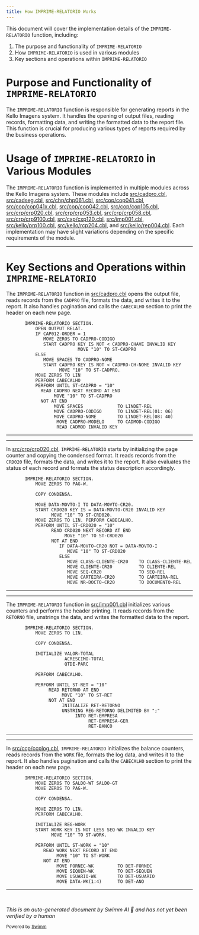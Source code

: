 ```yaml
---
title: How IMPRIME-RELATORIO Works
---
```

This document will cover the implementation details of the <SwmToken path="src/cadpro.cbl" pos="504:1:3" line-data="       IMPRIME-RELATORIO SECTION.">`IMPRIME-RELATORIO`</SwmToken> function, including:

1. The purpose and functionality of <SwmToken path="src/cadpro.cbl" pos="504:1:3" line-data="       IMPRIME-RELATORIO SECTION.">`IMPRIME-RELATORIO`</SwmToken>
2. How <SwmToken path="src/cadpro.cbl" pos="504:1:3" line-data="       IMPRIME-RELATORIO SECTION.">`IMPRIME-RELATORIO`</SwmToken> is used in various modules
3. Key sections and operations within <SwmToken path="src/cadpro.cbl" pos="504:1:3" line-data="       IMPRIME-RELATORIO SECTION.">`IMPRIME-RELATORIO`</SwmToken>

# Purpose and Functionality of <SwmToken path="src/cadpro.cbl" pos="504:1:3" line-data="       IMPRIME-RELATORIO SECTION.">`IMPRIME-RELATORIO`</SwmToken>

The <SwmToken path="src/cadpro.cbl" pos="504:1:3" line-data="       IMPRIME-RELATORIO SECTION.">`IMPRIME-RELATORIO`</SwmToken> function is responsible for generating reports in the Kello Imagens system. It handles the opening of output files, reading records, formatting data, and writing the formatted data to the report file. This function is crucial for producing various types of reports required by the business operations.

# Usage of <SwmToken path="src/cadpro.cbl" pos="504:1:3" line-data="       IMPRIME-RELATORIO SECTION.">`IMPRIME-RELATORIO`</SwmToken> in Various Modules

The <SwmToken path="src/cadpro.cbl" pos="504:1:3" line-data="       IMPRIME-RELATORIO SECTION.">`IMPRIME-RELATORIO`</SwmToken> function is implemented in multiple modules across the Kello Imagens system. These modules include <SwmPath>[src/cadpro.cbl](src/cadpro.cbl)</SwmPath>, <SwmPath>[src/cadseg.cbl](src/cadseg.cbl)</SwmPath>, <SwmPath>[src/chp/chp061.cbl](src/chp/chp061.cbl)</SwmPath>, <SwmPath>[src/cop/cop041.cbl](src/cop/cop041.cbl)</SwmPath>, <SwmPath>[src/cop/cop041x.cbl](src/cop/cop041x.cbl)</SwmPath>, <SwmPath>[src/cop/cop042.cbl](src/cop/cop042.cbl)</SwmPath>, <SwmPath>[src/cop/cop105.cbl](src/cop/cop105.cbl)</SwmPath>, <SwmPath>[src/crp/crp020.cbl](src/crp/crp020.cbl)</SwmPath>, <SwmPath>[src/crp/crp053.cbl](src/crp/crp053.cbl)</SwmPath>, <SwmPath>[src/crp/crp058.cbl](src/crp/crp058.cbl)</SwmPath>, <SwmPath>[src/crp/crp9100.cbl](src/crp/crp9100.cbl)</SwmPath>, <SwmPath>[src/cxp/cxp120.cbl](src/cxp/cxp120.cbl)</SwmPath>, <SwmPath>[src/imp001.cbl](src/imp001.cbl)</SwmPath>, <SwmPath>[src/kello/prp100.cbl](src/kello/prp100.cbl)</SwmPath>, <SwmPath>[src/kello/rcp204.cbl](src/kello/rcp204.cbl)</SwmPath>, and <SwmPath>[src/kello/rep004.cbl](src/kello/rep004.cbl)</SwmPath>. Each implementation may have slight variations depending on the specific requirements of the module.

<SwmSnippet path="/src/cadpro.cbl" line="504">

---

# Key Sections and Operations within <SwmToken path="src/cadpro.cbl" pos="504:1:3" line-data="       IMPRIME-RELATORIO SECTION.">`IMPRIME-RELATORIO`</SwmToken>

The <SwmToken path="src/cadpro.cbl" pos="504:1:3" line-data="       IMPRIME-RELATORIO SECTION.">`IMPRIME-RELATORIO`</SwmToken> function in <SwmPath>[src/cadpro.cbl](src/cadpro.cbl)</SwmPath> opens the output file, reads records from the <SwmToken path="src/cadpro.cbl" pos="507:7:7" line-data="              MOVE ZEROS TO CADPRO-CODIGO">`CADPRO`</SwmToken> file, formats the data, and writes it to the report. It also handles pagination and calls the <SwmToken path="src/cadpro.cbl" pos="515:3:3" line-data="           PERFORM CABECALHO">`CABECALHO`</SwmToken> section to print the header on each new page.

```cobol
       IMPRIME-RELATORIO SECTION.
           OPEN OUTPUT RELAT.
           IF CAP012-ORDER = 1
              MOVE ZEROS TO CADPRO-CODIGO
              START CADPRO KEY IS NOT < CADPRO-CHAVE INVALID KEY
                           MOVE "10" TO ST-CADPRO
           ELSE
              MOVE SPACES TO CADPRO-NOME
              START CADPRO KEY IS NOT < CADPRO-CH-NOME INVALID KEY
                    MOVE "10" TO ST-CADPRO.
           MOVE ZEROS TO LIN
           PERFORM CABECALHO
           PERFORM UNTIL ST-CADPRO = "10"
             READ CADPRO NEXT RECORD AT END
                  MOVE "10" TO ST-CADPRO
             NOT AT END
                  MOVE SPACES             TO LINDET-REL
                  MOVE CADPRO-CODIGO      TO LINDET-REL(01: 06)
                  MOVE CADPRO-NOME        TO LINDET-REL(08: 40)
                   MOVE CADPRO-MODELO     TO CADMOD-CODIGO
                   READ CADMOD INVALID KEY
```

---

</SwmSnippet>

<SwmSnippet path="/src/crp/crp020.cbl" line="1442">

---

In <SwmPath>[src/crp/crp020.cbl](src/crp/crp020.cbl)</SwmPath>, <SwmToken path="src/crp/crp020.cbl" pos="1442:1:3" line-data="       IMPRIME-RELATORIO SECTION.">`IMPRIME-RELATORIO`</SwmToken> starts by initializing the page counter and copying the condensed format. It reads records from the <SwmToken path="src/crp/crp020.cbl" pos="1448:3:3" line-data="           START CRD020 KEY IS = DATA-MOVTO-CR20 INVALID KEY">`CRD020`</SwmToken> file, formats the data, and writes it to the report. It also evaluates the status of each record and formats the status description accordingly.

```cobol
       IMPRIME-RELATORIO SECTION.
           MOVE ZEROS TO PAG-W.

           COPY CONDENSA.

           MOVE DATA-MOVTO-I TO DATA-MOVTO-CR20.
           START CRD020 KEY IS = DATA-MOVTO-CR20 INVALID KEY
                 MOVE "10" TO ST-CRD020.
           MOVE ZEROS TO LIN. PERFORM CABECALHO.
           PERFORM UNTIL ST-CRD020 = "10"
                 READ CRD020 NEXT RECORD AT END
                      MOVE "10" TO ST-CRD020
                 NOT AT END
                    IF DATA-MOVTO-CR20 NOT = DATA-MOVTO-I
                       MOVE "10" TO ST-CRD020
                    ELSE
                       MOVE CLASS-CLIENTE-CR20    TO CLASS-CLIENTE-REL
                       MOVE CLIENTE-CR20          TO CLIENTE-REL
                       MOVE SEQ-CR20              TO SEQ-REL
                       MOVE CARTEIRA-CR20         TO CARTEIRA-REL
                       MOVE NR-DOCTO-CR20         TO DOCUMENTO-REL
```

---

</SwmSnippet>

<SwmSnippet path="/src/imp001.cbl" line="1342">

---

The <SwmToken path="src/imp001.cbl" pos="1342:1:3" line-data="       IMPRIME-RELATORIO SECTION.">`IMPRIME-RELATORIO`</SwmToken> function in <SwmPath>[src/imp001.cbl](src/imp001.cbl)</SwmPath> initializes various counters and performs the header printing. It reads records from the <SwmToken path="src/imp001.cbl" pos="1354:3:3" line-data="                READ RETORNO AT END">`RETORNO`</SwmToken> file, unstrings the data, and writes the formatted data to the report.

```cobol
       IMPRIME-RELATORIO SECTION.
           MOVE ZEROS TO LIN.

           COPY CONDENSA.

           INITIALIZE VALOR-TOTAL
                      ACRESCIMO-TOTAL
                      QTDE-PARC

           PERFORM CABECALHO.

           PERFORM UNTIL ST-RET = "10"
                READ RETORNO AT END
                     MOVE "10" TO ST-RET
                NOT AT END
                     INITIALIZE RET-RETORNO
                     UNSTRING REG-RETORNO DELIMITED BY ";"
                          INTO RET-EMPRESA
                               RET-EMPRESA-GER
                               RET-BANCO
```

---

</SwmSnippet>

<SwmSnippet path="/src/ccp/ccplog.cbl" line="485">

---

In <SwmPath>[src/ccp/ccplog.cbl](src/ccp/ccplog.cbl)</SwmPath>, <SwmToken path="src/ccp/ccplog.cbl" pos="485:1:3" line-data="       IMPRIME-RELATORIO SECTION.">`IMPRIME-RELATORIO`</SwmToken> initializes the balance counters, reads records from the <SwmToken path="src/ccp/ccplog.cbl" pos="494:5:5" line-data="           INITIALIZE REG-WORK">`WORK`</SwmToken> file, formats the log data, and writes it to the report. It also handles pagination and calls the <SwmToken path="src/ccp/ccplog.cbl" pos="492:3:3" line-data="           PERFORM CABECALHO.">`CABECALHO`</SwmToken> section to print the header on each new page.

```cobol
       IMPRIME-RELATORIO SECTION.
           MOVE ZEROS TO SALDO-WT SALDO-GT
           MOVE ZEROS TO PAG-W.

           COPY CONDENSA.

           MOVE ZEROS TO LIN.
           PERFORM CABECALHO.

           INITIALIZE REG-WORK
           START WORK KEY IS NOT LESS SEQ-WK INVALID KEY
                 MOVE "10" TO ST-WORK.

           PERFORM UNTIL ST-WORK = "10"
              READ WORK NEXT RECORD AT END
                   MOVE "10" TO ST-WORK
              NOT AT END
                   MOVE FORNEC-WK         TO DET-FORNEC
                   MOVE SEQUEN-WK         TO DET-SEQUEN
                   MOVE USUARIO-WK        TO DET-USUARIO
                   MOVE DATA-WK(1:4)      TO DET-ANO
```

---

</SwmSnippet>

&nbsp;

*This is an auto-generated document by Swimm AI 🌊 and has not yet been verified by a human*

<SwmMeta version="3.0.0" repo-id="Z2l0aHViJTNBJTNBa2VsbG8lM0ElM0Fzd2ltbWlv" repo-name="kello"><sup>Powered by [Swimm](/)</sup></SwmMeta>
